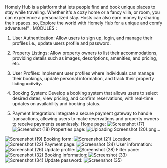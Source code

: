 Homely Hub is a platform that lets people find and book unique places to stay while traveling. Whether it's a cozy home or a fancy villa, or room, you can experience a personalized stay.
Hosts can also earn money by sharing their spaces. so, Explore the world with Homely Hub for a unique and comfy adventure!" .
MODULES :
 
1. User Authentication: Allow users to sign up, login, 
and manage their profiles i.e., update users profile and 
password.  
 
2. Property Listings: Allow property owners to list their 
accommodations, providing details such as images, 
descriptions, amenities, and pricing, etc. 
 
3. User Profiles: Implement user profiles where 
individuals can manage their bookings, update personal 
information, and track their property listing activity.  
 
4. Booking System: Develop a booking system that 
allows users to select desired dates, view pricing, and 
confirm reservations, with real-time updates on 
availability and booking status.  
 
5. Payment Integration: Integrate a secure payment 
gateway to handle transactions, allowing users to make 
reservations and property owners to receive payments 
seamlessly.
Home page:
![Screenshot (17)](https://github.com/user-attachments/assets/9779feb8-06d2-440b-b1dc-7868235ca833)
![Screenshot (18)](https://github.com/user-attachments/assets/8e47baa7-d8f6-4741-8239-d0b0b9f5a36d)
Properties page:
![Uploading Screenshot (20).png…]()

![Screenshot (19)](https://github.com/user-attachments/assets/f8e4d01b-806b-4339-ae21-60ee2becd198)
Booking form:
![Screenshot (21)](https://github.com/user-attachments/assets/bbc2adde-beb4-426d-aa70-e35150f8307c)
Location:
![Screenshot (22)](https://github.com/user-attachments/assets/0572a6b5-829e-4445-bf1d-9385b2283e66)
Payment page:
![Screenshot (24)](https://github.com/user-attachments/assets/27cd87c6-3b5e-4d25-879c-b979321ca05e)
User information:
![Screenshot (26)](https://github.com/user-attachments/assets/cb4a27ba-7f81-4a30-98da-1cb3b6d360f3)
Update profile:
![Screenshot (28)](https://github.com/user-attachments/assets/acbfacd1-7aa1-46a8-b29c-03c4b5cb8409)
Filter pane:
![Screenshot (32)](https://github.com/user-attachments/assets/2bc7d50d-0d3e-4159-8fb8-679f3a3c29e4)
Booking information:
![Screenshot (33)](https://github.com/user-attachments/assets/53031db0-c679-49fa-b511-11bd9729b2bb)
![Screenshot (34)](https://github.com/user-attachments/assets/3f5c0829-0ae7-43d4-9546-d4012c545608)
Update password:
![Screenshot (35)](https://github.com/user-attachments/assets/19ed223d-1704-4f56-904e-e9c2f7906efb)


